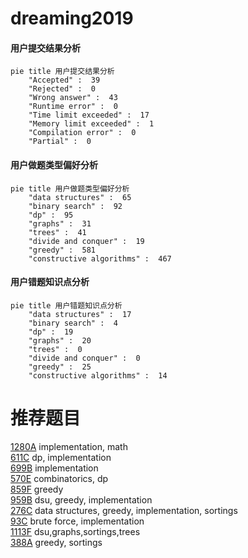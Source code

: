 # dreaming2019

<!-- tabs:start -->



#### **用户提交结果分析**

```mermaid
pie title 用户提交结果分析
    "Accepted" :  39
    "Rejected" :  0
    "Wrong answer" :  43
    "Runtime error" :  0
    "Time limit exceeded" :  17
    "Memory limit exceeded" :  1
    "Compilation error" :  0
    "Partial" :  0
```

#### **用户做题类型偏好分析**

```mermaid
pie title 用户做题类型偏好分析
    "data structures" :  65
    "binary search" :  92
    "dp" :  95
    "graphs" :  31
    "trees" :  41
    "divide and conquer" :  19
    "greedy" :  581
    "constructive algorithms" :  467
```
#### **用户错题知识点分析**

```mermaid
pie title 用户错题知识点分析
    "data structures" :  17
    "binary search" :  4
    "dp" :  19
    "graphs" :  20
    "trees" :  0
    "divide and conquer" :  0
    "greedy" :  25
    "constructive algorithms" :  14
```



<!-- tabs:end -->
# 推荐题目
[1280A](https://codeforces.com/contest/1280/problem/A)		implementation,
                        math		  
[611C](https://codeforces.com/contest/611/problem/C)		dp,
                        implementation		  
[699B](https://codeforces.com/contest/699/problem/B)		implementation		  
[570E](https://codeforces.com/contest/570/problem/E)		combinatorics,
                        dp		  
[859F](https://codeforces.com/contest/859/problem/F)		greedy		  
[959B](https://codeforces.com/contest/959/problem/B)		dsu,
                        greedy,
                        implementation		  
[276C](https://codeforces.com/contest/276/problem/C)		data structures,
                        greedy,
                        implementation,
                        sortings		  
[93C](https://codeforces.com/contest/93/problem/C)		brute force,
                        implementation		  
[1113F](https://codeforces.com/contest/1113/problem/F)		dsu,graphs,sortings,trees		  
[388A](https://codeforces.com/contest/388/problem/A)		greedy,
                        sortings		  
